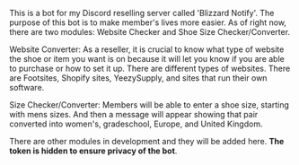 This is a bot for my Discord reselling server called 'Blizzard Notify'. The purpose of this bot is to make member's lives more easier. As of right now, there are two modules: Website Checker and Shoe Size Checker/Converter. 

Website Converter: As a reseller, it is crucial to know what type of website the shoe or item you want is on because it will let you know if you are able to purchase or how to set it up. There are different types of websites. There are Footsites, Shopify sites, YeezySupply, and sites that run their own software. 

Size Checker/Converter: Members will be able to enter a shoe size, starting with mens sizes. And then a message will appear showing that pair converted into women's, gradeschool, Europe, and United Kingdom. 

There are other modules in development and they will be added here. **The token is hidden to ensure privacy of the bot**. 
